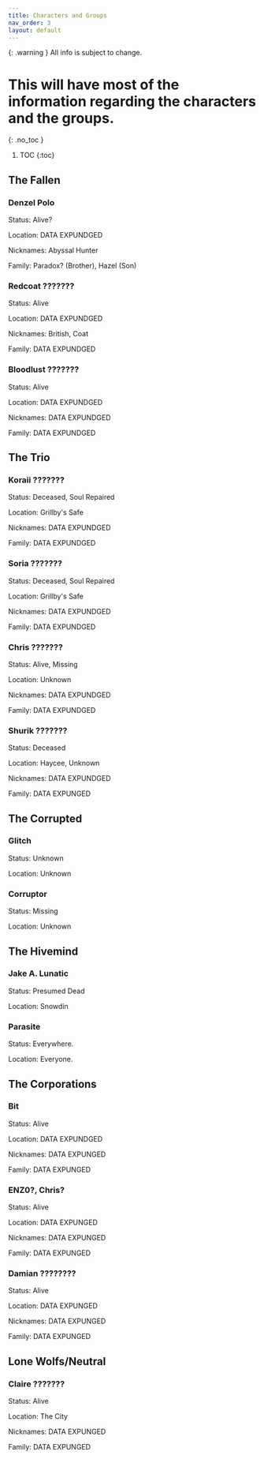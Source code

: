 ```yaml
---
title: Characters and Groups
nav_order: 3
layout: default
---
```


{: .warning }
All info is subject to change.

# This will have most of the information regarding the characters and the groups.
{: .no_toc }


1. TOC
{:toc}

## The Fallen

### Denzel Polo

Status: Alive?

Location: DATA EXPUNDGED

Nicknames: Abyssal Hunter

Family: Paradox? (Brother), Hazel (Son)

### Redcoat ???????

Status: Alive

Location: DATA EXPUNDGED

Nicknames: British, Coat

Family: DATA EXPUNDGED

### Bloodlust ???????

Status: Alive

Location: DATA EXPUNDGED

Nicknames: DATA EXPUNDGED

Family: DATA EXPUNDGED

## The Trio

### Koraii ???????

Status: Deceased, Soul Repaired

Location: Grillby's Safe

Nicknames: DATA EXPUNDGED

Family: DATA EXPUNDGED

### Soria ???????

Status: Deceased, Soul Repaired

Location: Grillby's Safe

Nicknames: DATA EXPUNDGED

Family: DATA EXPUNDGED

### Chris ???????

Status: Alive, Missing

Location: Unknown

Nicknames: DATA EXPUNDGED

Family: DATA EXPUNDGED

### Shurik ???????

Status: Deceased

Location: Haycee, Unknown

Nicknames: DATA EXPUNDGED

Family: DATA EXPUNGED

## The Corrupted

### Glitch

Status: Unknown

Location: Unknown

### Corruptor

Status: Missing

Location: Unknown

## The Hivemind

### Jake A. Lunatic

Status: Presumed Dead

Location: Snowdin

### Parasite

Status: Everywhere.

Location: Everyone.

## The Corporations

### Bit

Status: Alive

Location: DATA EXPUNDGED

Nicknames: DATA EXPUNGED

Family: DATA EXPUNGED

### ENZ0?, Chris?

Status: Alive

Location: DATA EXPUNGED

Nicknames: DATA EXPUNGED

Family: DATA EXPUNGED

### Damian ????????

Status: Alive

Location: DATA EXPUNGED

Nicknames: DATA EXPUNGED

Family: DATA EXPUNGED

## Lone Wolfs/Neutral

### Claire ???????

Status: Alive

Location: The City

Nicknames: DATA EXPUNGED

Family: DATA EXPUNGED
